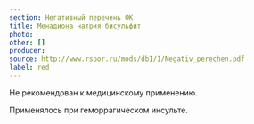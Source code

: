 ```yaml
---
section: Негативный перечень ФК
title: Менадиона натрия бисульфит
photo:
other: []
producer:
source: http://www.rspor.ru/mods/db1/1/Negativ_perechen.pdf
label: red
---
```


Не рекомендован к медицинскому применению.

Применялось при геморрагическом инсульте.
